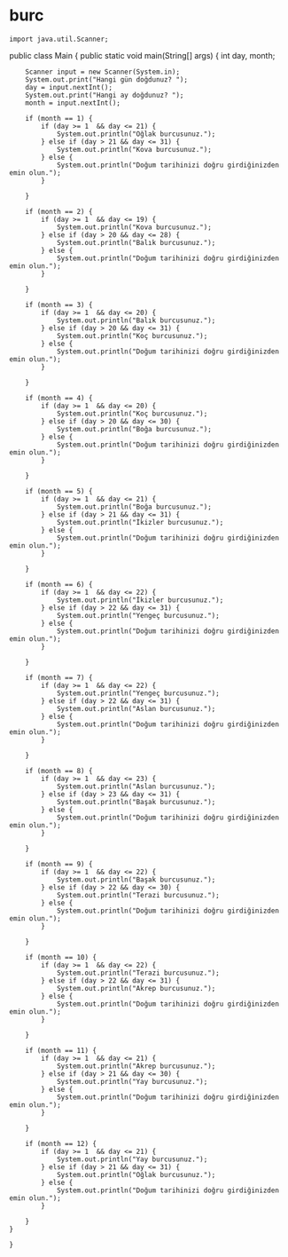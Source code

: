 # burc
    import java.util.Scanner;
public class Main {
    public static void main(String[] args) {
        int day, month;

        Scanner input = new Scanner(System.in);
        System.out.print("Hangi gün doğdunuz? ");
        day = input.nextInt();
        System.out.print("Hangi ay doğdunuz? ");
        month = input.nextInt();

        if (month == 1) {
            if (day >= 1  && day <= 21) {
                System.out.println("Oğlak burcusunuz.");
            } else if (day > 21 && day <= 31) {
                System.out.println("Kova burcusunuz.");
            } else {
                System.out.println("Doğum tarihinizi doğru girdiğinizden emin olun.");
            }

        }

        if (month == 2) {
            if (day >= 1  && day <= 19) {
                System.out.println("Kova burcusunuz.");
            } else if (day > 20 && day <= 28) {
                System.out.println("Balık burcusunuz.");
            } else {
                System.out.println("Doğum tarihinizi doğru girdiğinizden emin olun.");
            }

        }

        if (month == 3) {
            if (day >= 1  && day <= 20) {
                System.out.println("Balık burcusunuz.");
            } else if (day > 20 && day <= 31) {
                System.out.println("Koç burcusunuz.");
            } else {
                System.out.println("Doğum tarihinizi doğru girdiğinizden emin olun.");
            }

        }

        if (month == 4) {
            if (day >= 1  && day <= 20) {
                System.out.println("Koç burcusunuz.");
            } else if (day > 20 && day <= 30) {
                System.out.println("Boğa burcusunuz.");
            } else {
                System.out.println("Doğum tarihinizi doğru girdiğinizden emin olun.");
            }

        }

        if (month == 5) {
            if (day >= 1  && day <= 21) {
                System.out.println("Boğa burcusunuz.");
            } else if (day > 21 && day <= 31) {
                System.out.println("İkizler burcusunuz.");
            } else {
                System.out.println("Doğum tarihinizi doğru girdiğinizden emin olun.");
            }

        }

        if (month == 6) {
            if (day >= 1  && day <= 22) {
                System.out.println("İkizler burcusunuz.");
            } else if (day > 22 && day <= 31) {
                System.out.println("Yengeç burcusunuz.");
            } else {
                System.out.println("Doğum tarihinizi doğru girdiğinizden emin olun.");
            }

        }

        if (month == 7) {
            if (day >= 1  && day <= 22) {
                System.out.println("Yengeç burcusunuz.");
            } else if (day > 22 && day <= 31) {
                System.out.println("Aslan burcusunuz.");
            } else {
                System.out.println("Doğum tarihinizi doğru girdiğinizden emin olun.");
            }

        }

        if (month == 8) {
            if (day >= 1  && day <= 23) {
                System.out.println("Aslan burcusunuz.");
            } else if (day > 23 && day <= 31) {
                System.out.println("Başak burcusunuz.");
            } else {
                System.out.println("Doğum tarihinizi doğru girdiğinizden emin olun.");
            }

        }

        if (month == 9) {
            if (day >= 1  && day <= 22) {
                System.out.println("Başak burcusunuz.");
            } else if (day > 22 && day <= 30) {
                System.out.println("Terazi burcusunuz.");
            } else {
                System.out.println("Doğum tarihinizi doğru girdiğinizden emin olun.");
            }

        }

        if (month == 10) {
            if (day >= 1  && day <= 22) {
                System.out.println("Terazi burcusunuz.");
            } else if (day > 22 && day <= 31) {
                System.out.println("Akrep burcusunuz.");
            } else {
                System.out.println("Doğum tarihinizi doğru girdiğinizden emin olun.");
            }

        }

        if (month == 11) {
            if (day >= 1  && day <= 21) {
                System.out.println("Akrep burcusunuz.");
            } else if (day > 21 && day <= 30) {
                System.out.println("Yay burcusunuz.");
            } else {
                System.out.println("Doğum tarihinizi doğru girdiğinizden emin olun.");
            }

        }

        if (month == 12) {
            if (day >= 1  && day <= 21) {
                System.out.println("Yay burcusunuz.");
            } else if (day > 21 && day <= 31) {
                System.out.println("Oğlak burcusunuz.");
            } else {
                System.out.println("Doğum tarihinizi doğru girdiğinizden emin olun.");
            }

        }
    }

    }






